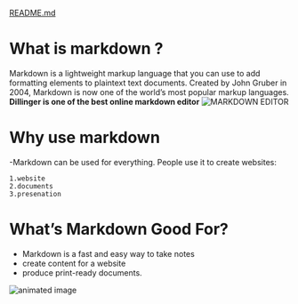 
[README.md](README.md)

# What is markdown ? #
Markdown is a lightweight markup language that you can use to add formatting elements to plaintext text documents. Created by John Gruber in 2004, Markdown is now one of the world’s most popular markup languages.
**Dillinger is one of the best online markdown editor**
![MARKDOWN EDITOR](https://mdg.imgix.net/assets/images/dillinger.png?auto=format&fit=clip&q=40&w=1080)
# Why use markdown #
-Markdown can be used for everything. People use it to create websites:

    1.website
    2.documents
    3.presenation
 
 # What’s Markdown Good For? #
 - Markdown is a fast and easy way to take notes
 - create content for a website
 - produce print-ready documents.

 ![animated image](https://pifop.com/images/markdown-introduction.gif)
 
